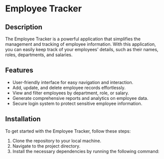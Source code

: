 # Employee Tracker

## Description

The Employee Tracker is a powerful application that simplifies the management and tracking of employee information. With this application, you can easily keep track of your employees' details, such as their names, roles, departments, and salaries.

## Features

- User-friendly interface for easy navigation and interaction.
- Add, update, and delete employee records effortlessly.
- View and filter employees by department, role, or salary.
- Generate comprehensive reports and analytics on employee data.
- Secure login system to protect sensitive employee information.

## Installation

To get started with the Employee Tracker, follow these steps:

1. Clone the repository to your local machine.
2. Navigate to the project directory.
3. Install the necessary dependencies by running the following command:

```bash

```
